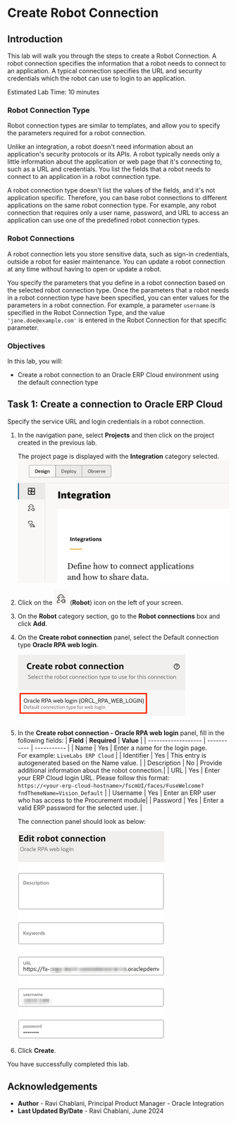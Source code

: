 # Create Robot Connection

## Introduction

This lab will walk you through the steps to create a Robot Connection. A robot connection specifies the information that a robot needs to connect to an application. A typical connection specifies the URL and security credentials which the robot can use to login to an application.

Estimated Lab Time: 10 minutes

### Robot Connection Type

Robot connection types are similar to templates, and allow you to specify the parameters required for a robot connection.

Unlike an integration, a robot doesn't need information about an application's security protocols or its APIs. A robot typically needs only a little information about the application or web page that it's connecting to, such as a URL and credentials. You list the fields that a robot needs to connect to an application in a robot connection type.

A robot connection type doesn't list the values of the fields, and it's not application specific. Therefore, you can base robot connections to different applications on the same robot connection type. For example, any robot connection that requires only a user name, password, and URL to access an application can use one of the predefined robot connection types.

### Robot Connections

A robot connection lets you store sensitive data, such as sign-in credentials, outside a robot for easier maintenance. You can update a robot connection at any time without having to open or update a robot.

You specify the parameters that you define in a robot connection based on the selected robot connection type. Once the parameters that a robot needs in a robot connection type have been specified, you can enter values for the parameters in a robot connection. For example, a parameter ```username``` is specified in the Robot Connection Type, and the value ```'jane.doe@example.com'``` is entered in the Robot Connection for that specific parameter.

### Objectives

In this lab, you will:

* Create a robot connection to an Oracle ERP Cloud environment using the default connection type

## Task 1: Create a connection to Oracle ERP Cloud

Specify the service URL and login credentials in a robot connection.

1. In the navigation pane, select **Projects** and then click on the project created in the previous lab.

    The project page is displayed with the **Integration** category selected.
    ![Projects Overview](images/projects_assets-overview.png "")

2. Click on the ![Select Robot category](images/projects_select-robot-category.png "") (**Robot**) icon on the left of your screen.

3. On the **Robot** category section, go to the **Robot connections** box and click **Add**.

4. On the **Create robot connection** panel, select the Default connection type **Oracle RPA web login**.

    ![Create robot flow panel](images/create-robot-connection_select-type.png " ")

5. In the **Create robot connection - Oracle RPA web login** panel, fill in the following fields:
    | **Field**           | **Required** | **Value** |
    | ------------------- | ----------- | ----------- |
    | Name                | Yes | Enter a name for the login page. <br> For example: `LiveLabs ERP Cloud` |
    | Identifier          | Yes | This entry is autogenerated based on the Name value.  |
    | Description         | No  | Provide additional information about the robot connection.|
    | URL                 | Yes | Enter your ERP Cloud login URL. Please follow this format: <br>`https://<your-erp-cloud-hostname>/fscmUI/faces/FuseWelcome?fndThemeName=Vision_Default`  |
    | Username            | Yes  | Enter an ERP user who has access to the Procurement module|
    | Password            | Yes  | Enter a valid ERP password for the selected user. |

    The connection panel should look as below:

    ![Create robot flow panel](images/create-robot-connection_configured.png " ")

6. Click **Create**.

You have successfully completed this lab.

## Acknowledgements

* **Author** - Ravi Chablani, Principal Product Manager - Oracle Integration
* **Last Updated By/Date** - Ravi Chablani, June 2024
